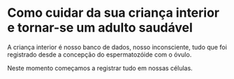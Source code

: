 # Como cuidar da sua criança interior e tornar-se um adulto saudável

A criança interior é nosso banco de dados, nosso inconsciente, tudo que foi registrado desde a concepção do espermatozóide com o óvulo.

Neste momento começamos a registrar tudo em nossas células.

